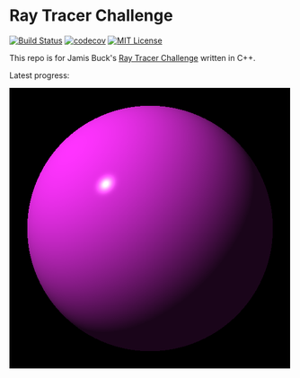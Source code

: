 # Ray Tracer Challenge

[![Build Status](https://travis-ci.org/karangovil/ray_tracer.svg?branch=master)](https://travis-ci.org/karangovil/ray_tracer)
[![codecov](https://codecov.io/gh/karangovil/ray_tracer/branch/master/graph/badge.svg)](https://codecov.io/gh/karangovil/ray_tracer)
[![MIT License][license-badge]](LICENSE.md)

This repo is for Jamis Buck's [Ray Tracer Challenge](https://pragprog.com/book/jbtracer/the-ray-tracer-challenge) written in C++.

Latest progress:

![alt text](https://raw.githubusercontent.com/karangovil/ray_tracer/master/latest.png)

[license-badge]:   https://img.shields.io/badge/license-MIT-007EC7.svg
